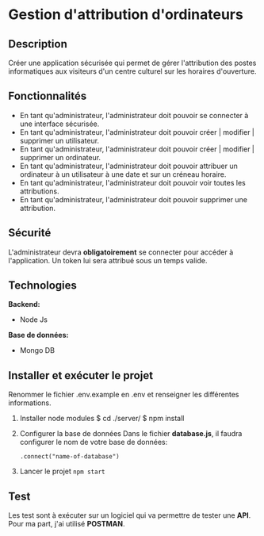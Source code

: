 # Gestion d'attribution d'ordinateurs

## Description

Créer une application sécurisée qui permet de gérer l'attribution des postes informatiques aux visiteurs d'un centre culturel sur les horaires d'ouverture.

## Fonctionnalités

- En tant qu'administrateur, l'administrateur doit pouvoir se connecter à une interface sécurisée.
- En tant qu'administrateur, l'administrateur doit pouvoir créer | modifier | supprimer un utilisateur.
- En tant qu'administrateur, l'administrateur doit pouvoir créer | modifier | supprimer un ordinateur.
- En tant qu'administrateur, l'administrateur doit pouvoir attribuer un ordinateur à un utilisateur à une date et sur un créneau horaire.
- En tant qu'administrateur, l'administrateur doit pouvoir voir toutes les attributions.
- En tant qu'administrateur, l'administrateur doit pouvoir supprimer une attribution.

## Sécurité

L'administrateur devra **obligatoirement** se connecter pour accéder à l'application.
Un token lui sera attribué sous un temps valide.

## Technologies

**Backend:**

- Node Js

**Base de données:**

- Mongo DB

## Installer et exécuter le projet

Renommer le fichier .env.example en .env et renseigner les différentes informations.

1. Installer node modules
   $ cd ./server/
   $ npm install

2. Configurer la base de données
   Dans le fichier **database.js**, il faudra configurer le nom de votre base de données:

   `.connect("name-of-database")`

3. Lancer le projet
   `npm start`

## Test

Les test sont à exécuter sur un logiciel qui va permettre de tester une **API**.
Pour ma part, j'ai utilisé **POSTMAN**.

